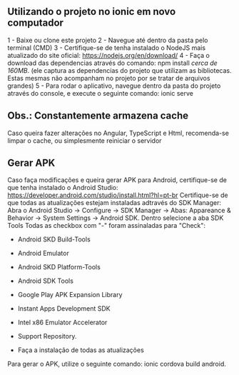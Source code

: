 ## Utilizando o projeto no ionic em novo computador
1 - Baixe ou clone este projeto
2 - Navegue até dentro da pasta pelo terminal (CMD)
3 - Certifique-se de tenha instalado o NodeJS mais atualizado do site oficial: https://nodejs.org/en/download/
4 - Faça o download das dependencias através do comando: npm install *cerca de 160MB*. (ele captura as dependencias do projeto que utilizam as bibliotecas. Estas mesmas não acompanham no projeto por se tratar de arquivos grandes)
5 - Para rodar o aplicativo, navegue dentro da pasta do projeto através do console, e execute o seguinte comando: ionic serve

## Obs.: Constantemente armazena cache
Caso queira fazer alterações no Angular, TypeScript e Html, recomenda-se limpar o cache, ou simplesmente reiniciar o servidor

## Gerar APK
Caso faça modificações e queira gerar APK  para Android, certifique-se de que tenha instalado o Android Studio: https://developer.android.com/studio/install.html?hl=pt-br
Certifique-se de que todas as atualizações estejam instaladas adtravés do SDK Manager: Abra o Android Studio -> Configure -> SDK Manager ->  Abas: Appareance & Behavior -> System Settings -> Android SDK. Dentro selecione a aba SDK Tools
Todas as checkbox com "-" foram assinaladas para "Check": 
- Android SKD Build-Tools
- Android Emulator
- Android SKD Platform-Tools
- Android  SDK Tools
- Google Play APK Expansion Library
- Instant Apps Development SDK
- Intel x86 Emulator Accelerator
- Support Repository.

- Faça a instalação de todas as atualizações
 
 Para gerar o APK, utilize o seguinte comando: ionic cordova build android.
